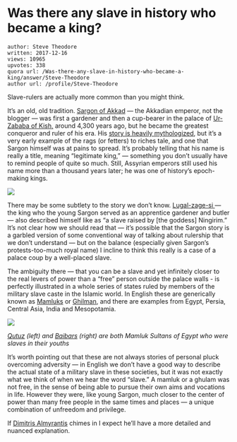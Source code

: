 # Was there any slave in history who became a king?

	author: Steve Theodore
	written: 2017-12-16
	views: 10965
	upvotes: 338
	quora url: /Was-there-any-slave-in-history-who-became-a-king/answer/Steve-Theodore
	author url: /profile/Steve-Theodore


Slave-rulers are actually more common than you might think.

It’s an old, old tradition. [Sargon of Akkad](https://en.wikipedia.org/wiki/Sargon_of_Akkad) — the Akkadian emperor, not the blogger — was first a gardener and then a cup-bearer in the palace of [Ur-Zababa of Kish,](https://en.wikipedia.org/wiki/Ur-Zababa) around 4,300 years ago, but he became the greatest conqueror and ruler of his era. His [story is heavily mythologized](http://www.stmuhistorymedia.org/our-worlds-first-emperor/), but it’s a very early example of the rags (or fetters) to riches tale, and one that Sargon himself was at pains to spread. It’s probably telling that his name is really a title, meaning “legitimate king,” — something you don’t usually have to remind people of quite so much. Still, Assyrian emperors still used his name more than a thousand years later; he was one of history’s epoch-making kings.

![](https://qph.fs.quoracdn.net/main-qimg-aac4d84d3d2e358312c3fb6671198494-c)

There may be some subtlety to the story we don’t know. [Lugal-zage-si ](https://en.wikipedia.org/wiki/Lugal-zage-si)— the king who the young Sargon served as an apprentice gardener and butler — also described himself like as “a slave raised by [the goddess] Ningirim.” It’s not clear how we should read that — it’s possible that the Sargon story is a garbled version of some conventional way of talking about rulership that we don’t understand — but on the balance (especially given Sargon’s protests-too-much royal name) I incline to think this really is a case of a palace coup by a well-placed slave.



The ambiguity there — that you can be a slave and yet infinitely closer to the real levers of power than a “free” person outside the palace walls - is perfectly illustrated in a whole series of states ruled by members of the military slave caste in the Islamic world. In English these are generically known as [Mamluks](https://en.wikipedia.org/wiki/Mamluk) or [Ghilman](https://en.wikipedia.org/wiki/Ghilman), and there are examples from Egypt, Persia, Central Asia, India and Mesopotamia.

![](https://qph.fs.quoracdn.net/main-qimg-b83468edf6c54298e4f423e46b48b65b)

_[Qutuz](https://en.wikipedia.org/wiki/Qutuz)_ _(left) and_ _[Baibars](https://en.wikipedia.org/wiki/Baibars)_ _(right) are both Mamluk Sultans of Egypt who were slaves in their youths_ 

It’s worth pointing out that these are not always stories of personal pluck overcoming adversity — in English we don’t have a good way to describe the actual state of a military slave in these societies, but it was not exactly what we think of when we hear the word “slave.” A mamluk or a ghulam was not free, in the sense of being able to pursue their own aims and vocations in life. However they were, like young Sargon, much closer to the center of power than many free people in the same times and places — a unique combination of unfreedom and privilege.

If [Dimitris Almyrantis](https://www.quora.com/profile/Dimitris-Almyrantis) chimes in I expect he’ll have a more detailed and nuanced explanation.

